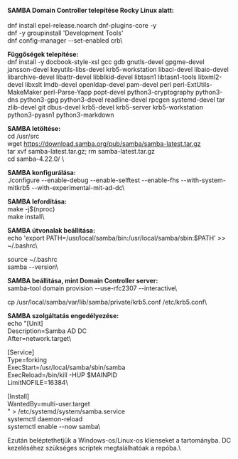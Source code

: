 **SAMBA Domain Controller telepítése Rocky Linux alatt:**\
\
dnf install epel-release.noarch dnf-plugins-core -y\
dnf -y groupinstall 'Development Tools'\
dnf config-manager --set-enabled crb\

**Függőségek telepítése:**\
dnf install -y docbook-style-xsl gcc gdb gnutls-devel gpgme-devel jansson-devel keyutils-libs-devel krb5-workstation libacl-devel libaio-devel libarchive-devel libattr-devel libblkid-devel libtasn1 libtasn1-tools libxml2-devel libxslt lmdb-devel openldap-devel pam-devel perl perl-ExtUtils-MakeMaker perl-Parse-Yapp popt-devel python3-cryptography python3-dns python3-gpg python3-devel readline-devel rpcgen systemd-devel tar zlib-devel git dbus-devel krb5-devel krb5-server krb5-workstation python3-pyasn1 python3-markdown

**SAMBA letöltése:**\
cd /usr/src \
wget https://download.samba.org/pub/samba/samba-latest.tar.gz \
tar xvf samba-latest.tar.gz; rm samba-latest.tar.gz \
cd samba-4.22.0/ \

**SAMBA konfigurálása:**\
./configure --enable-debug --enable-selftest --enable-fhs --with-system-mitkrb5 --with-experimental-mit-ad-dc\

**SAMBA lefordítása:**\
make -j$(nproc)\
make install\

**SAMBA útvonalak beállítása:**\
echo 'export PATH=/usr/local/samba/bin:/usr/local/samba/sbin:$PATH' >> ~/.bashrc\

source ~/.bashrc\
samba --version\

**SAMBA beállítása, mint Domain Controller server:**\
samba-tool domain provision --use-rfc2307 --interactive\

cp /usr/local/samba/var/lib/samba/private/krb5.conf /etc/krb5.conf\

**SAMBA szolgáltatás engedélyezése:**\
echo "[Unit]\
Description=Samba AD DC\
After=network.target\

[Service]\
Type=forking\
ExecStart=/usr/local/samba/sbin/samba\
ExecReload=/bin/kill -HUP $MAINPID\
LimitNOFILE=16384\

[Install]\
WantedBy=multi-user.target\
" > /etc/systemd/system/samba.service\
systemctl daemon-reload\
systemctl enable --now samba\


Ezután beléptethetjük a Windows-os/Linux-os klienseket a tartományba. DC kezeléséhez szükséges scriptek megtalálhatóak a repóba.\

